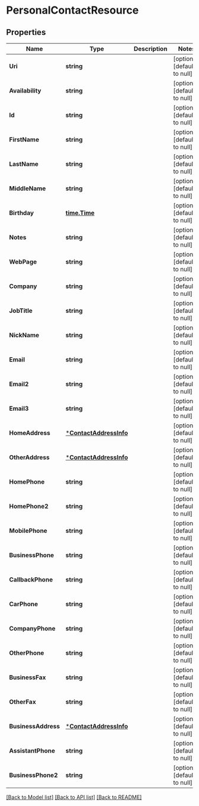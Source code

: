 # PersonalContactResource

## Properties
Name | Type | Description | Notes
------------ | ------------- | ------------- | -------------
**Uri** | **string** |  | [optional] [default to null]
**Availability** | **string** |  | [optional] [default to null]
**Id** | **string** |  | [optional] [default to null]
**FirstName** | **string** |  | [optional] [default to null]
**LastName** | **string** |  | [optional] [default to null]
**MiddleName** | **string** |  | [optional] [default to null]
**Birthday** | [**time.Time**](time.Time.md) |  | [optional] [default to null]
**Notes** | **string** |  | [optional] [default to null]
**WebPage** | **string** |  | [optional] [default to null]
**Company** | **string** |  | [optional] [default to null]
**JobTitle** | **string** |  | [optional] [default to null]
**NickName** | **string** |  | [optional] [default to null]
**Email** | **string** |  | [optional] [default to null]
**Email2** | **string** |  | [optional] [default to null]
**Email3** | **string** |  | [optional] [default to null]
**HomeAddress** | [***ContactAddressInfo**](ContactAddressInfo.md) |  | [optional] [default to null]
**OtherAddress** | [***ContactAddressInfo**](ContactAddressInfo.md) |  | [optional] [default to null]
**HomePhone** | **string** |  | [optional] [default to null]
**HomePhone2** | **string** |  | [optional] [default to null]
**MobilePhone** | **string** |  | [optional] [default to null]
**BusinessPhone** | **string** |  | [optional] [default to null]
**CallbackPhone** | **string** |  | [optional] [default to null]
**CarPhone** | **string** |  | [optional] [default to null]
**CompanyPhone** | **string** |  | [optional] [default to null]
**OtherPhone** | **string** |  | [optional] [default to null]
**BusinessFax** | **string** |  | [optional] [default to null]
**OtherFax** | **string** |  | [optional] [default to null]
**BusinessAddress** | [***ContactAddressInfo**](ContactAddressInfo.md) |  | [optional] [default to null]
**AssistantPhone** | **string** |  | [optional] [default to null]
**BusinessPhone2** | **string** |  | [optional] [default to null]

[[Back to Model list]](../README.md#documentation-for-models) [[Back to API list]](../README.md#documentation-for-api-endpoints) [[Back to README]](../README.md)


